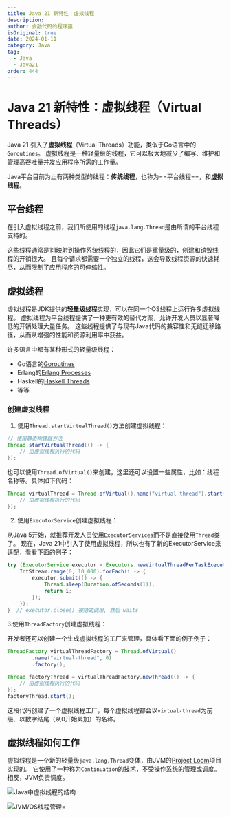 ```yaml
---
title: Java 21 新特性：虚拟线程
description:
author: 会敲代码的程序猿
isOriginal: true
date: 2024-01-11
category: Java
tag:
  - Java
  - Java21
order: 444
---
```


# Java 21 新特性：虚拟线程（Virtual Threads）

Java 21 引入了**虚拟线程**（Virtual Threads）功能，类似于Go语言中的`Goroutines`。
虚拟线程是一种轻量级的线程，它可以极大地减少了编写、维护和管理高吞吐量并发应用程序所需的工作量。

Java平台目前为止有两种类型的线程：**传统线程**，也称为==平台线程==，和**虚拟线程**。

## 平台线程

在引入虚拟线程之前，我们所使用的线程`java.lang.Thread`是由所谓的平台线程支持的。

这些线程通常是1:1映射到操作系统线程的，因此它们是重量级的，创建和销毁线程的开销很大。
且每个请求都需要一个独立的线程，这会导致线程资源的快速耗尽，从而限制了应用程序的可伸缩性。

## 虚拟线程

虚拟线程是JDK提供的**轻量级线程**实现，可以在同一个OS线程上运行许多虚拟线程。
虚拟线程为平台线程提供了一种更有效的替代方案，允许开发人员以显著降低的开销处理大量任务。
这些线程提供了与现有Java代码的兼容性和无缝迁移路径，从而从增强的性能和资源利用率中获益。

许多语言中都有某种形式的轻量级线程：

* Go语言的[Goroutines](https://go.dev/tour/concurrency/1)
* Erlang的[Erlang Processes](https://www.erlang.org/docs/23/efficiency_guide/processes.html)
* Haskell的[Haskell Threads](https://wiki.haskell.org/Lightweight_concurrency)
* 等等

### 创建虚拟线程

1. 使用`Thread.startVirtualThread()`方法创建虚拟线程：

```java
// 使用静态构建器方法
Thread.startVirtualThread(() -> {
    // 由虚拟线程执行的代码
});
```

也可以使用`Thread.ofVirtual()`来创建，这里还可以设置一些属性，比如：线程名称等。具体如下代码：

```java 
Thread virtualThread = Thread.ofVirtual().name("virtual-thread").start(() -> {
    // 由虚拟线程执行的代码
});
```

2. 使用`ExecutorService`创建虚拟线程：

从Java 5开始，就推荐开发人员使用`ExecutorServices`而不是直接使用`Thread`类了。
现在，Java 21中引入了使用虚拟线程，所以也有了新的ExecutorService来适配，看看下面的例子：

```java
try (ExecutorService executor = Executors.newVirtualThreadPerTaskExecutor()) {
    IntStream.range(0, 10_000).forEach(i -> {
        executor.submit(() -> {
            Thread.sleep(Duration.ofSeconds(1));
            return i;
        });
    });
}  // executor.close() 被隐式调用, 然后 waits
```

3.使用`ThreadFactory`创建虚拟线程：

开发者还可以创建一个生成虚拟线程的工厂来管理，具体看下面的例子例子：

```java
ThreadFactory virtualThreadFactory = Thread.ofVirtual()
        .name("virtual-thread", 0)
        .factory();

Thread factoryThread = virtualThreadFactory.newThread(() -> {
    // 由虚拟线程执行的代码
});
factoryThread.start();
```

这段代码创建了一个虚拟线程工厂，每个虚拟线程都会以`virtual-thread`为前缀、以数字结尾（从0开始累加）的名称。

## 虚拟线程如何工作

虚拟线程是一个新的轻量级`java.lang.Thread`变体，由JVM的[Project Loom](https://openjdk.org/projects/loom/)项目实现的。
它使用了一种称为`Continuation`的技术，不受操作系统的管理或调度。相反，JVM负责调度。

![Java中虚拟线程的结构](https://images.idgesg.net/images/article/2022/10/iw-virtual-threads-100933997-large.jpg?auto=webp&quality=85,70)

![JVM/OS线程管理=](https://belief-driven-design.com/images/2023/2023-10-05-java-21-virtual-threads-scheduler.webp)
